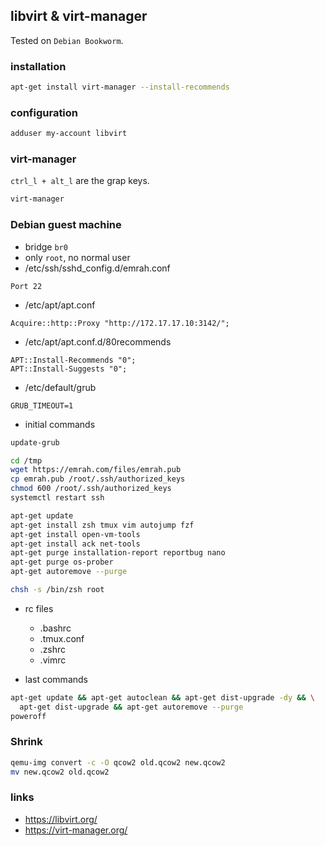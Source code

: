 ## libvirt & virt-manager

Tested on `Debian Bookworm`.

### installation

```bash
apt-get install virt-manager --install-recommends
```

### configuration

```bash
adduser my-account libvirt
```

### virt-manager

`ctrl_l + alt_l` are the grap keys.

```bash
virt-manager
```

### Debian guest machine

- bridge `br0`
- only `root`, no normal user
- /etc/ssh/sshd_config.d/emrah.conf

```
Port 22
```

- /etc/apt/apt.conf

```
Acquire::http::Proxy "http://172.17.17.10:3142/";
```

- /etc/apt/apt.conf.d/80recommends

```
APT::Install-Recommends "0";
APT::Install-Suggests "0";
```

- /etc/default/grub

```
GRUB_TIMEOUT=1
```

- initial commands

```bash
update-grub

cd /tmp
wget https://emrah.com/files/emrah.pub
cp emrah.pub /root/.ssh/authorized_keys
chmod 600 /root/.ssh/authorized_keys
systemctl restart ssh

apt-get update
apt-get install zsh tmux vim autojump fzf
apt-get install open-vm-tools
apt-get install ack net-tools
apt-get purge installation-report reportbug nano
apt-get purge os-prober
apt-get autoremove --purge

chsh -s /bin/zsh root
```

- rc files
  - .bashrc
  - .tmux.conf
  - .zshrc
  - .vimrc

- last commands

```bash
apt-get update && apt-get autoclean && apt-get dist-upgrade -dy && \
  apt-get dist-upgrade && apt-get autoremove --purge
poweroff
```

### Shrink

```bash
qemu-img convert -c -O qcow2 old.qcow2 new.qcow2
mv new.qcow2 old.qcow2
```

### links

- https://libvirt.org/
- https://virt-manager.org/
